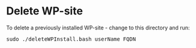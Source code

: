 # Delete WP-site

To delete a previously installed WP-site - change to this directory and run:

<pre>
sudo ./deleteWPInstall.bash userName FQDN
</pre>
